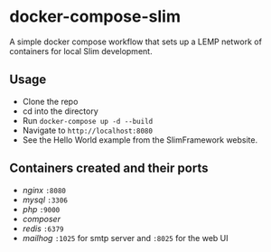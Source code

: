 # docker-compose-slim

A simple docker compose workflow that sets up a LEMP network of containers for local Slim development.

## Usage

- Clone the repo
- cd into the directory
- Run `docker-compose up -d --build`
- Navigate to `http://localhost:8080`
- See the Hello World example from the SlimFramework website.

## Containers created and their ports

- *nginx* `:8080`
- *mysql* `:3306`
- *php* `:9000`
- *composer*
- *redis* `:6379`
- *mailhog* `:1025` for smtp server and `:8025` for the web UI
